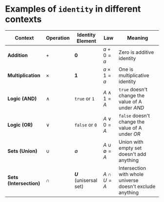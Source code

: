 # Examples of `identity` in different contexts

|Context|Operation|Identity Element|Law|Meaning|
|---|---|---|---|---|
|**Addition**|$+$|**0**|$a+0=a$|Zero is additive identity|
|**Multiplication**|$\times$|**1**|$a \times 1 = a$|One is multiplicative identity|
|**Logic (AND)**|$\land$|`true` or `1` | $A \land 1 = A$|`true` doesn't change the value of A under *AND*|
|**Logic (OR)**|$\lor$|`false` or  `0`|$A \lor 0 = A$|`false` doesn't change the value of A under *OR*|
|**Sets (Union)**|$\cup$|$\emptyset$|$A \cup \emptyset = A$| Union with empty set doesn't add anything|
|**Sets (Intersection)**|$\cap$|***U*** (unisersal set)|$A \cap U = A$| Intersection with whole universe doesn't exclude anything|

